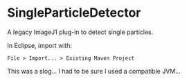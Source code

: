 # SingleParticleDetector

A legacy ImageJ1 plug-in to detect single particles.

In Eclipse, import with:

    File > Import... > Existing Maven Project

This was a slog... I had to be sure I used a compatible JVM...
